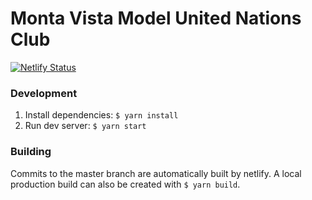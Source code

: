 # Monta Vista Model United Nations Club

[![Netlify Status](https://api.netlify.com/api/v1/badges/5ef78188-e8a3-48cc-81b1-ec22400b3ab9/deploy-status)](https://app.netlify.com/sites/montavistamun/deploys)

### Development

1. Install dependencies: `$ yarn install`
2. Run dev server: `$ yarn start`

### Building

Commits to the master branch are automatically built by netlify.
A local production build can also be created with `$ yarn build`.
